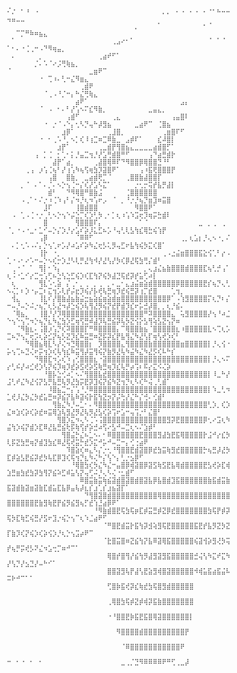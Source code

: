 ⠌⡐⠀⠂⠰⠀⠠⠀⠀⠀⠀⠀⠀⠀⠀⠀⠀⠀⠀⠀⠀⠀⠀⠀⠀⠀⠀⠀⠀⠀⠀⠀⠀⠀⡀⡀⠀⠄⠠⠀⠄⠠⠀⠄⠐⠂⠦⠤⠤⢤⣤⣀⣀⠀⠀⠀⠀⠀⠀⠀⠀⠀⠀⠀⠀⠀⠀⠀⠀⠀⠀⠀⠀⠀⠀⠀⠀⠀⠀⠀⠀⠀⠀⠀⠀⠀⠀⠀
⠀⠀⠀⠀⠀⠀⠀⠀⠀⠀⠀⠀⠀⠀⠀⠀⠀⠀⠀⠀⠀⠀⠀⠀⠀⠀⠀⠀⡀⠀⠀⠀⠀⠁⠀⠀⠀⠀⠀⠀⠀⠀⠀⠂⠈⠀⠀⠀⠀⠀⠀⠉⡉⠛⠷⠶⣦⣄⠀⠀⠀⠀⠀⠀⠀⠀⠀⠀⠀⠀⠀⠀⠀⠀⠀⠀⠀⠀⠀⠀⠀⠀⠀⠀⠀⠀⠀⠀
⠀⠁⠀⠀⠀⠀⠀⠀⠀⠀⠀⠀⠀⠀⠀⠀⠀⠀⠀⠀⠀⠀⠀⢀⣠⠔⠂⠁⠀⠀⠀⠀⠀⠀⠀⠀⠀⠀⠀⠀⠀⠀⠀⠀⠈⠀⠁⠈⠀⠁⠂⠄⠐⢈⢀⠒⠠⠙⠻⢶⣤⡀⠀⠀⠀⠀⠀⠀⠀⠀⠀⠀⠀⠀⠀⠀⠀⠀⠀⠀⠀⠀⠀⠀⠀⠀⠀⠀
⠀⠄⠀⠀⠀⠀⠀⡀⠀⠀⠀⠀⠀⠀⠀⠀⠀⠀⠀⠀⢀⣴⠞⠋⠁⠀⠀⠀⠀⠀⠀⠀⠀⠀⠀⠀⠀⠀⠀⠀⠀⠀⠀⠀⠀⠀⠀⠀⠀⠀⠀⠀⠀⠀⠀⡈⠄⠡⠈⠔⡨⢛⢷⣦⡀⠀⠀⠀⠀⠀⠀⠀⠀⠀⠀⠀⠀⠀⠀⠀⠀⠀⠀⠀⠀⠀⠀⠀
⠈⠀⠀⠀⠀⠀⠀⠀⠀⠀⠀⠀⠀⠀⠀⠀⠀⠀⣀⣶⠟⠉⠀⠀⠀⠀⠀⠀⠀⠀⠀⠀⠀⠀⠀⠀⠀⠀⠀⠀⠀⠀⠀⠀⠀⠀⠀⠀⠀⠀⠀⠀⠀⠀⠀⠀⠐⠀⢉⠰⠄⢃⠒⣌⠻⣶⣄⠀⠀⠀⠀⠀⠀⠀⠀⠀⠀⠀⠀⠀⠀⠀⠀⠀⠀⠀⠀⠀
⠀⠀⠀⠀⠀⠀⠀⠀⠀⠀⠀⠀⠀⠀⠀⠀⢀⣾⠟⠀⠀⠀⠀⠀⠀⠀⠀⠀⠀⠀⠀⠀⠀⠀⠀⠀⠀⠀⠀⠀⠀⠀⠀⠀⠀⠀⠀⠀⠀⠀⠀⠀⠀⠀⠀⠀⠀⠈⢀⠠⠘⡈⠒⡄⠓⣌⢛⢷⣄⠀⠀⠀⠀⠀⠀⠀⠀⠀⠀⠀⠀⠀⠀⠀⠀⠀⠀⠀
⠀⠀⠀⠀⠀⠀⠀⠀⠀⠀⠀⠀⠀⠀⠀⣴⠟⠁⠀⠀⠀⠀⠀⠀⠀⠀⠀⠀⠀⠀⠀⠀⠀⠀⠀⠀⠀⠀⣠⡄⠀⠀⠀⠀⠀⠀⠀⠀⠀⠀⠀⠀⠀⠀⠀⠀⠈⠀⠠⠀⠂⠄⠃⡜⢡⠢⠍⣎⠻⣷⡀⠀⠀⠀⠀⠀⠀⠀⠀⠀⣀⣤⣄⡀⠀⠀⠀⠀
⠀⠀⠀⠀⠀⠀⠀⠀⠀⠀⠀⠀⠀⢠⣾⠋⠀⠀⠀⠀⠀⠀⠀⢀⣄⠀⠀⠀⠀⠀⠀⠀⠀⠀⠀⠀⢠⣤⣿⠇⠀⠀⠀⠀⠀⠀⠀⠀⠀⠀⠀⠀⠀⠀⠀⠀⠀⠐⠀⡐⠈⠠⠑⡄⢂⠣⡙⢤⠓⡼⣻⣦⠀⠀⠀⠀⠀⣀⣴⠟⠉⠀⢈⣿⣦⠀⠀⠀
⠀⠀⠀⠀⠀⠀⠀⠀⠀⠀⠀⠀⣰⡿⠁⠀⠀⠀⠀⠀⠀⠀⢀⣸⣿⡀⠀⠀⠀⠀⠀⠀⠀⠀⢀⣶⣿⠏⠋⠀⠀⠀⠀⠀⠀⠀⠀⠀⠀⠀⠀⠀⠀⠀⠀⠀⠐⠀⠂⢀⠡⠘⡀⠢⡁⢎⠸⢰⣉⠶⣉⠿⣷⣀⠀⣠⡾⠏⠁⠀⠀⠀⣎⠼⣿⡇⠀⠀
⠀⠀⠀⠀⠀⠀⠀⠀⠀⠀⠀⣰⡟⠁⠀⠀⠀⠀⠀⠀⢀⣀⣾⡟⢻⣿⣦⣄⣀⣀⣀⣀⣴⣾⣿⡋⠁⠀⠀⠀⠀⠀⠀⠀⠀⠀⠀⠀⠀⠀⠀⠀⠀⠀⠀⢠⠀⡁⢈⠀⡂⢁⠂⡅⡘⣤⣉⢲⡘⡜⣡⢛⣾⣿⠛⠋⠀⠀⠀⠀⢠⠙⣴⣛⣾⡗⠀⠀
⠀⠀⠀⠀⠀⠀⠀⠀⠀⠀⣼⡟⠁⣴⡀⠀⠀⠀⠀⢀⣼⣿⢿⠿⠏⠙⠻⣿⣿⡿⢿⣿⣿⣙⠘⠃⠀⠀⠀⠀⠀⠀⠀⠀⠀⠀⠀⠀⠀⠀⠀⠀⠀⢀⢠⠀⡰⢡⢈⢦⠃⡜⢰⢡⠳⢦⢫⢶⣳⡹⣽⣿⠟⠁⠀⠀⠀⠀⢠⠰⣯⢟⣿⣿⣿⡟⠀⠀
⠀⠀⠀⠀⠀⠀⠀⠀⠀⢠⣿⠀⠀⣿⣷⡀⠀⣀⣴⣾⢟⡉⠈⠀⠀⠀⢀⣿⣿⣷⣼⣿⣿⡏⠀⠀⠀⠀⠀⠀⠀⠀⠀⠀⠀⠀⠀⠀⠀⠀⠀⠀⡀⠈⠀⠄⠁⠄⡈⠄⠢⡑⢢⢈⠒⡌⢎⡜⣡⠣⣍⠁⠀⠀⠀⠀⠀⡐⢂⡒⢭⡞⣧⡛⣼⡇⠀⠀
⠀⠀⠀⠀⠀⠀⠀⠀⠀⣾⠃⠀⠀⠙⠻⢿⣿⠛⣿⣷⣨⠀⠀⠀⠀⠀⢈⣿⣿⣿⣿⣿⣿⠀⠀⠀⠀⠀⠀⠀⠀⠀⠀⠀⠀⠀⠀⠀⠀⠀⠀⠀⠠⢀⠁⠂⠌⡐⠰⢈⠱⢠⠃⡌⠲⡘⢆⠲⢡⠖⡠⠀⠈⠀⡀⠘⡐⡘⢦⡙⣶⣹⠶⣭⣿⠀⠀⠀
⠀⠀⠀⠀⠀⠀⠀⠀⣸⠏⠀⠀⠀⠀⠀⢸⣿⣾⣿⣿⠀⠀⠀⠀⠀⠀⠀⠀⠻⣿⣿⠟⠁⠀⠀⠀⠀⠀⠀⠀⠀⠀⠀⠀⠀⠀⠀⠀⠀⠀⠠⠀⢁⠠⢈⠐⡐⢀⢃⠢⡑⢢⠑⡬⣑⡉⢎⡱⢃⡳⢀⠂⡁⢆⠰⢡⠱⣩⢖⡹⢶⡭⣓⣾⠇⠀⠀⠀
⠀⠀⠀⠀⠀⠀⠀⠀⣿⠀⠀⠀⠀⠀⠀⢻⣿⣿⣿⠏⡄⠀⠀⠀⠀⠀⠀⠀⠀⠁⠈⠀⠀⠀⠀⠀⠀⠀⠀⠀⠀⠀⣀⠀⡀⢀⠀⢀⠀⠈⡀⠐⠠⠐⣀⠂⣁⠊⠤⡑⡌⡱⡘⡔⣡⠎⡵⡸⣅⣋⠦⡡⠘⢤⢃⢇⣣⢳⣎⢿⣓⢮⢱⡟⠀⠀⠀⠀
⠀⠀⠀⠀⠀⠀⠀⢠⡿⠀⠀⠀⠀⠀⠀⠈⠿⠿⠋⠀⠀⠀⠀⠀⠀⠀⠀⠀⠀⠀⠀⠀⠀⠀⠀⠀⠀⠀⢀⡀⢆⣡⡆⡘⢄⠢⠐⡀⠌⠀⠄⡁⢂⠡⠠⠌⡄⡑⢢⢁⠖⡡⡜⠴⣡⠎⡵⠳⣌⢖⡣⢅⡻⢤⣋⠖⣧⢳⢮⡳⣍⢎⣿⠁⠀⠀⠀⠀
⠀⠀⠀⠀⠀⠀⠀⢸⡗⠀⠐⡀⠀⠀⠀⠀⠀⠀⠀⠀⠀⠀⠀⠀⠀⠀⠀⠀⠀⠀⠀⠀⠀⠀⢀⠠⣐⣬⣶⣿⣿⣿⣯⣕⢪⢁⠃⡔⠠⢁⠐⠠⠂⠔⠡⠒⠤⡑⠢⢎⡒⡱⣘⠣⢇⡛⣜⢳⠺⡜⣜⢣⡜⡳⢎⡿⣜⢯⣳⢛⡌⣾⠃⠀⠀⠀⠀⠀
⠀⢀⠐⠈⠀⠁⠀⢻⡇⠂⠱⡄⠀⠀⠀⠀⠀⠀⠀⠀⠀⠀⠀⠀⠀⠀⠀⠀⠀⠀⡀⢄⣰⣌⣦⣷⣿⣿⣿⣾⣿⣿⣿⣏⢦⢃⡚⢠⠁⢆⠨⠐⣁⠊⡔⣉⢒⢡⢋⠦⣑⢣⣑⣋⢮⡱⢎⣏⢳⡝⢮⡳⣼⣙⢯⣞⡽⡞⣥⢋⠴⡇⠀⠀⠀⠀⠀⠀
⠀⢆⠀⠀⠀⠀⠀⢻⣇⠡⢂⣵⠀⡌⢀⠂⡀⢀⠀⡀⢀⠀⡀⠄⣀⠂⣄⣰⣬⣶⣵⣾⣿⣿⣿⣿⣿⡿⣿⣿⣿⣿⣿⣟⡎⢦⡙⢄⢃⠢⢌⡁⠆⡱⠐⡤⣉⠆⣍⢲⡡⢇⡞⡬⣖⡹⢮⡜⡧⢞⢧⣛⢶⡹⣞⢮⣛⡽⢰⡉⣞⣿⠀⠀⠀⢁⢲⡀
⠀⢺⣄⠀⠀⠀⠀⢸⣇⠎⡜⣿⣷⣼⣦⣷⣬⣒⣦⣵⣮⣶⣵⣾⣶⣿⣿⣿⣿⣿⣿⣿⣿⣿⣿⡿⠁⠠⢱⣻⣿⣿⣿⣿⡍⢆⡙⠆⡌⠒⠤⡘⠤⡑⠬⡐⢦⡉⢆⡣⣜⠲⡼⣑⢮⡱⢧⢻⣜⡻⢮⡝⣞⡟⣾⡹⣎⠖⡥⣚⡼⣿⡀⡀⢆⡘⣮⠄
⠀⠈⢿⣦⡀⠀⠀⢸⣿⡘⡜⡹⢿⣿⣿⣿⣿⣿⣿⣿⣿⣿⣿⣿⣿⣿⣿⣿⣿⣿⠛⠽⣿⣿⣿⣿⣄⠀⢥⣻⣿⣿⣿⣿⡜⢢⠘⠴⣈⠑⢢⠑⢢⢉⠲⡑⢦⡙⣆⠳⣌⣳⡱⣋⢶⢫⣛⠾⣼⡹⢧⣛⣮⡽⢧⡳⣝⢪⡕⣣⢻⢵⣣⣝⢢⡝⠶⠀
⠀⠀⠈⠻⣷⣆⠄⢨⣿⡰⢡⡙⢎⠽⣿⣿⣿⡏⠛⠿⣿⣿⣿⣿⡄⠉⢿⣿⣿⣷⣦⠈⣿⣿⣿⣿⣿⣆⠰⣿⣿⣿⣿⣿⣇⠢⢉⢆⡡⣉⠦⡙⢢⡉⢖⡩⢆⡵⣊⡝⢦⡣⣝⡹⣎⠷⣭⣛⠶⣝⡯⡽⣎⡟⣧⢻⣌⠳⣜⢣⡏⢶⢣⢞⡱⢎⠃⠀
⠀⠀⠀⠀⠙⢿⣿⣦⢿⣇⠣⡜⢌⠲⣙⢿⣿⣿⡆⠀⡹⣿⣿⣿⣿⣄⢻⣿⣿⣿⣿⣷⣿⣿⣿⣿⣿⣿⣶⣿⣿⣿⣿⣿⡇⡘⢄⢪⠐⡥⢢⢉⠦⣙⢌⠖⡭⢲⡱⢎⢧⢳⣎⠷⣭⢻⡼⣭⢻⢮⡝⣷⡻⣜⢧⠳⣬⠳⣌⠳⣜⡫⢎⠧⠓⡎⠀⠀
⠀⠀⠀⠀⠀⠀⠙⢿⣿⣏⠲⡡⢎⠱⢠⢊⣿⣿⣿⣆⠐⣽⣿⣿⣿⣿⣿⣿⣿⣿⣿⣿⣿⣿⣿⣿⣿⣿⣿⣿⣿⣿⣿⣿⡇⡘⢄⠢⠍⡔⢃⠮⡜⠴⣊⢞⡱⢣⡝⢮⡹⢶⡹⣞⡵⣫⢞⡵⣫⢷⣛⢶⡹⣎⢧⡛⡴⢩⠆⠯⡔⣍⠪⢌⡵⠀⠀⠀
⠀⠀⠀⠀⠀⠀⠀⠀⠘⣿⡧⣑⢊⠴⡁⠢⠌⢻⣿⣿⣧⣞⣿⣿⣿⣿⣿⣿⣿⣿⣿⣿⣿⣿⣿⣿⣿⣿⣿⣿⣿⣿⣿⣿⡇⠸⣀⠓⡜⣨⢃⠞⣌⠳⣜⢪⡝⣣⡛⣧⣛⢧⡻⣜⣳⡭⣟⡽⣹⢮⡝⣮⠳⣝⢲⡙⢆⠣⢎⠓⢬⢀⢃⣾⠁⠀⠀⠀
⠀⠀⠀⠀⠀⠀⠀⠀⠀⠸⣿⣦⣉⠒⡌⢡⠘⡘⠿⣿⣿⣿⣿⣿⣿⣿⣿⣿⣿⣿⣿⣿⣿⣿⣿⣿⣿⣿⣿⣿⣿⣿⣿⣿⡇⠱⣀⢃⠲⣁⢞⡸⣌⡳⣌⡳⣞⣥⣛⠶⡽⣮⡝⣧⠷⣽⢮⡗⣯⢳⣝⡲⡝⡬⢓⡜⣌⠓⡌⢚⠄⢊⣾⠃⠀⠀⠀⠀
⠀⠀⠀⠀⠀⠀⠀⠀⠀⠀⢻⣷⣌⠳⡘⠤⣁⠂⠄⠻⣿⣿⣿⣿⣿⣿⣿⣿⣿⣿⣿⣿⣿⣿⣿⣿⣿⣿⣿⣿⣿⣿⣿⣿⢃⡱⡀⢎⡱⣌⠶⣱⢎⡵⢎⡵⣞⠶⣭⢿⣱⢧⣻⣜⡻⣜⢧⡻⣜⣣⢎⡵⢩⠖⣡⠒⢤⢩⡐⠃⣌⣿⠃⠀⠀⠀⠀⠀
⠀⠀⠀⠀⠀⠀⠀⠀⠀⠀⠀⢻⣿⡱⣍⠲⢄⠣⢈⠡⢨⣿⣿⣿⣿⣿⣿⣿⣿⣿⣿⣿⣿⣿⣿⣻⡽⣟⣿⣿⣿⣿⣿⡿⢂⠔⣩⢆⠳⣬⢳⡱⢮⡝⣾⡱⣏⠿⣜⣧⣛⣮⢗⡯⢷⢫⡞⡵⣚⠴⢫⠔⣣⠚⠤⣉⢆⠢⠌⣱⡾⠃⠀⠀⠀⠀⠀⠀
⠀⠀⠀⠀⠀⠀⠀⠀⠀⠀⠀⠀⢻⣿⣬⡓⣌⠦⣁⠢⠄⠂⠿⣿⣿⣿⣿⣿⣿⣟⣿⣿⣿⣻⣼⣳⣟⣯⢿⣿⣿⣿⣿⡗⣨⠚⡔⣎⡳⢇⡯⣝⣳⣛⢶⡝⣾⣹⣳⣎⠿⣜⢯⢞⣭⡓⣞⡱⣍⠚⡥⠚⠤⣉⠒⡄⢊⢐⣴⠟⠀⠀⠀⠀⠀⠀⠀⠀
⠀⠀⠀⠀⠀⠀⠀⠀⠀⠀⠀⠀⠀⠹⣿⣵⢎⠶⣄⠣⡌⡐⢂⠘⢻⣿⣿⣟⣾⣽⣿⡿⣞⣳⣭⢷⣻⣞⣿⣿⣿⣿⣿⡓⢦⣛⡼⣜⡳⣏⡾⣵⣣⣟⣮⡽⣞⡳⢧⣏⡿⣹⢎⢯⢲⡙⣆⠳⢌⠓⡌⢣⠑⡄⢃⡐⣢⡿⠋⠀⠀⠀⠀⠀⠀⠀⠀⠀
⠀⠀⠀⠀⠀⠀⠀⠀⠀⠀⠀⠀⠀⠀⠘⢿⣿⣳⢎⡳⣌⠳⣌⠒⣤⣿⡿⢾⣽⣿⡿⣽⣫⢷⣫⣟⣧⢿⣾⣿⣿⣿⣿⣟⣣⢞⡵⣏⢾⣱⣛⣶⣳⣞⣳⡽⣳⢻⡝⣮⠵⣋⠾⣥⢣⡝⢤⢋⠬⡘⢄⠣⢌⠐⣂⣾⠋⠀⠀⠀⠀⠀⠀⠀⠀⠀⠀⠀
⠀⠀⠀⠀⠀⠀⠀⠀⠀⠀⠀⠀⠀⠀⠀⠀⠿⣿⣭⣷⣭⢷⣮⣽⣾⣿⣽⣿⣾⣿⣽⣧⡿⣧⣿⣾⣹⣯⣿⣿⣿⣿⣿⣿⣷⣯⣾⣭⣷⣯⣽⣾⣷⣽⣶⣽⣷⣏⣾⣥⣏⣧⡿⣤⢧⡼⣆⡎⣰⢁⡎⣰⣦⣽⡏⠁⠀⠀⠀⠀⠀⠀⠀⠀⠀⠀⠀⠀
⠀⠀⠀⠀⠀⠀⠀⠀⠀⠀⠀⠀⠀⠀⠀⠀⠀⠙⢻⣿⣽⣿⣾⣿⣿⣿⣿⣿⣿⣿⣿⣿⣿⢿⣿⣿⣿⣿⣿⣿⣿⣿⣿⣿⣿⣿⣿⣿⣿⣿⣿⣿⣿⣿⣿⣟⣷⣻⢷⣟⡟⣮⡻⣮⣻⢦⡋⣞⢱⣘⣴⡿⠟⠁⠀⠀⠀⠀⠀⠀⠀⠀⠀⠀⠀⠀⠀⠀
⠀⠀⠀⠀⠀⠀⠀⠀⠀⠀⠀⠀⠀⠀⠀⠀⠀⠀⠀⠘⠻⣷⣾⣿⣟⢯⣳⢯⡶⣏⡾⣭⣛⡾⣝⡿⣞⣿⣿⣿⣿⣿⣿⣿⣳⢯⡟⡾⡽⢯⡳⣏⢷⣋⢮⣛⡜⣫⠖⣹⡐⢮⡑⢢⠉⢆⠱⣈⣴⠟⠋⠀⠀⠀⠀⠀⠀⠀⠀⠀⠀⠀⠀⠀⠀⠀⠀⠀
⠀⠀⠀⠀⠀⠀⠀⠀⠀⠀⠀⠀⠀⠀⠀⠀⠀⠀⠀⠀⠀⠈⠛⣿⣟⣾⣭⡗⣯⢳⡽⣺⢵⣻⢯⣟⣿⣿⣿⣿⣿⣯⣟⡞⣧⡻⣝⡳⣝⡏⣷⡹⢎⡝⢮⡱⢎⡵⢪⡱⡘⢆⡑⢢⣩⡴⠟⠉⠀⠀⠀⠀⠀⠀⠀⠀⠀⠀⠀⠀⠀⠀⠀⠀⠀⠀⠀⠀
⠀⠀⠀⠀⠀⠀⠀⠀⠀⠀⠀⠀⠀⠀⠀⠀⠀⠀⠀⠀⠀⠈⣗⣿⣭⣿⠶⣝⣮⢳⡝⣧⠿⣽⢿⣯⣿⣿⣿⣿⣿⢮⣽⢺⡵⣻⢜⡳⢭⡞⢦⡛⡭⢞⡣⠝⣌⠲⣡⢒⡉⠶⠚⠉⠁⠀⠀⠀⠀⠀⠀⠀⠀⠀⠀⠀⠀⠀⠀⠀⠀⠀⠀⠀⠀⠀⠀⠀
⠀⠀⠀⠀⠀⠀⠀⠀⠀⠀⠀⠀⠀⠀⠀⠀⠀⠀⠀⠀⠀⠀⢿⣿⡞⣿⢻⡜⣮⢳⡻⣼⣻⣽⣻⣯⣿⣿⣿⣿⣿⣚⢬⢣⠳⣍⠞⣍⠳⡜⢣⡙⡜⣢⣙⡜⠤⠓⠊⠁⠀⠀⠀⠀⠀⠀⠀⠀⠀⠀⠀⠀⠀⠀⠀⠀⠀⠀⠀⠀⠀⠀⠀⠀⠀⠀⠀⠀
⠀⠀⠀⠀⠀⠀⠀⠀⠀⠀⠀⠀⠀⠀⠀⠀⠀⠀⠀⠀⠀⠀⣿⣿⣽⣻⢧⡟⣼⢣⣟⣵⣻⢾⣿⣽⣿⣿⣿⣿⣿⠺⢾⣥⣯⣴⣯⣬⠧⠭⠗⠚⠉⠁⠁⠀⠀⠀⠀⠀⠀⠀⠀⠀⠀⠀⠀⠀⠀⠀⠀⠀⠀⠀⠀⠀⠀⠀⠀⠀⠀⠀⠀⠀⠀⠀⠀⠀
⠀⠀⠀⠀⠀⠀⠀⠀⠀⠀⠀⠀⠀⠀⠀⠀⠀⠀⠀⠀⠀⠀⢋⣿⡷⣯⢞⡽⣎⢷⣞⣳⢯⣿⣻⣾⣿⣿⣿⣿⣿⠀⠀⠀⠀⠀⠀⠀⠀⠀⠀⠀⠀⠀⠀⠀⠀⠀⠀⠀⠀⠀⠀⠀⠀⠀⠀⠀⠀⠀⠀⠀⠀⠀⠀⠀⠀⠀⠀⠀⠀⠀⠀⠀⠀⠀⠀⠀
⠀⠀⠀⠀⠀⠀⠀⠀⠀⠀⠀⠀⠀⠀⠀⠀⠀⠀⠀⠀⠀⠀⢀⢿⣿⣳⢯⡾⣝⡾⢾⡽⣯⣷⣿⣿⣿⣿⣿⣿⣿⠀⠀⠀⠀⠀⠀⠀⠀⠀⠀⠀⠀⠀⠀⠀⠀⠀⠀⠀⠀⠀⠀⠀⠀⠀⠀⠀⠀⠀⠀⠀⠀⠀⠀⠀⠀⠀⠀⠀⠀⠀⠀⠀⠀⠀⠀⠀
⠀⠀⠀⠀⠀⠀⠀⠀⠀⠀⠀⠀⠀⠀⠀⠀⠀⠀⠀⠀⠀⠀⠐⠘⣿⣿⣟⡷⣯⣟⣯⣿⢿⣽⣿⣿⣿⣿⣿⣿⡇⠀⠀⠀⠀⠀⠀⠀⠀⠀⠀⠀⠀⠀⠀⠀⠀⠀⠀⠀⠀⠀⠀⠀⠀⠀⠀⠀⠀⠀⠀⠀⠀⠀⠀⠀⠀⠀⠀⠀⠀⠀⠀⠀⠀⠀⠀⠀
⠀⠀⠀⠀⠀⠀⠀⠀⠀⠀⠀⠀⠀⠀⠀⠀⠀⠀⠀⠀⠀⠀⠀⠀⠻⣿⣿⣿⣿⣾⣿⣿⣿⣿⣿⣿⣿⣿⣿⡟⠀⠀⠀⠀⠀⠀⠀⠀⠀⠀⠀⠀⠀⠀⠀⠀⠀⠀⠀⠀⠀⠀⠀⠀⠀⠀⠀⠀⠀⠀⠀⠀⠀⠀⠀⠀⠀⠀⠀⠀⠀⠀⠀⠀⠀⠀⠀⠀
⠀⠀⠀⠀⠀⠀⠀⠀⠀⠀⠀⠀⠀⠀⠀⠀⠀⠀⠀⠀⠀⠀⠀⠀⠀⠈⠿⣿⣿⣿⣿⣿⣿⣿⣿⣿⣿⣿⠟⠀⠀⠀⠀⠀⠀⠀⠀⠀⠀⠀⠀⠀⠀⠀⠀⠀⠀⠀⠀⠀⠀⠀⠀⠀⠀⠀⠀⠀⠀⠀⠀⠀⠀⠀⠀⠀⠀⠀⠀⠀⠀⠀⠀⠀⠀⠀⠀⠀
⠒⠀⠂⠐⠀⠂⠀⠂⠀⠀⠀⠀⠀⠀⠀⠀⠀⠀⠀⠀⠀⠀⠀⠀⠀⣀⢀⡈⣙⠻⠿⠿⠿⠿⠟⠛⢋⢀⣀⡼⠀⠀⠀⠀⠀⠀⠀⠀⠀⠀⠀⠀⠀⠀⠀⠀⠀⠀⠀⠀⠀⠀⠀⠀⠀⠀⠀⠀⠀⠀⠀⠀⠀⠀⠀⠀⠀⠀⠀⠀⠀⠀⠀⠀⠀⠀⠀⠀
